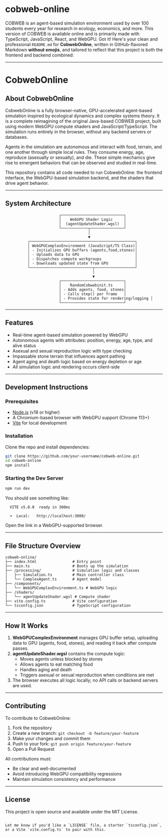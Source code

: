 # cobweb-online
COBWEB is an agent-based simulation environment used by over 100 students every year for research in ecology, economics, and more. This version of COBWEB is available online and is primarily made with TypeScript, JavaScript, React, and WebGPU.
Got it! Here's your clean and professional `README.md` for **CobwebOnline**, written in GitHub-flavored Markdown **without emojis**, and tailored to reflect that this project is both the frontend and backend combined:

---


# CobwebOnline

## About CobwebOnline

CobwebOnline is a fully browser-native, GPU-accelerated agent-based simulation inspired by ecological dynamics and complex systems theory. It is a complete reimagining of the original Java-based COBWEB project, built using modern WebGPU compute shaders and JavaScript/TypeScript. The simulation runs entirely in the browser, without any backend servers or databases.

Agents in the simulation are autonomous and interact with food, terrain, and one another through simple local rules. They consume energy, age, reproduce (asexually or sexually), and die. These simple mechanics give rise to emergent behaviors that can be observed and studied in real-time.

This repository contains all code needed to run CobwebOnline: the frontend interface, the WebGPU-based simulation backend, and the shaders that drive agent behavior.

---

## System Architecture

```
                        ┌────────────────────────────┐
                        │    WebGPU Shader Logic     │
                        │  (agentUpdateShader.wgsl)  │
                        └────────────┬───────────────┘
                                     │
                                     ▼
          ┌───────────────────────────────────────────────┐
          │ WebGPUComplexEnvironment (JavaScript/TS Class)│
          │ - Initializes GPU buffers (agents,food,stones)│
          │ - Uploads data to GPU                         │
          │ - Dispatches compute workgroups               │
          │ - Downloads updated state from GPU            │
          └────────────────────────────┬──────────────────┘
                                       │
                                       ▼
                        ┌────────────────────────────┐
                        │    RandomCobwebinit.ts     │
                        │ - Adds agents, food, stones│
                        │ - Calls step() per frame   │
                        │ - Provides state for rendering/logging │
                        └────────────────────────────┘
```

---

## Features

- Real-time agent-based simulation powered by WebGPU
- Autonomous agents with attributes: position, energy, age, type, and alive status
- Asexual and sexual reproduction logic with type checking
- Impassable stone terrain that influences agent pathing
- Agent aging and death logic based on energy depletion or age
- All simulation logic and rendering occurs client-side

---

## Development Instructions

### Prerequisites

- [Node.js](https://nodejs.org/en/download) (v18 or higher)
- A Chromium-based browser with WebGPU support (Chrome 113+)
- [Vite](https://vitejs.dev/) for local development

### Installation

Clone the repo and install dependencies:

```bash
git clone https://github.com/your-username/cobweb-online.git
cd cobweb-online
npm install
```

### Starting the Dev Server

```bash
npm run dev
```

You should see something like:

```
  VITE v5.0.0  ready in 300ms

  ➜  Local:   http://localhost:3000/
```

Open the link in a WebGPU-supported browser.

---

## File Structure Overview

```
cobweb-online/
├── index.html                # Entry point
├── main.ts                   # Boots up the simulation
├── /processing/              # Simulation logic and classes
│   ├── Simulation.ts         # Main controller class
│   └── ComplexAgent.ts       # Agent model
├── /components/
│   └── WebGPUComplexEnvironment.ts # WebGPU logic
├── /shaders/
│   └── agentUpdateShader.wgsl # Compute shader
├── vite.config.ts            # Vite configuration
└── tsconfig.json             # TypeScript configuration
```

---

## How It Works

1. **WebGPUComplexEnvironment** manages GPU buffer setup, uploading data to GPU (agents, food, stones), and reading it back after compute passes.
2. **agentUpdateShader.wgsl** contains the compute logic:
    - Moves agents unless blocked by stones
    - Allows agents to eat matching food
    - Handles aging and death
    - Triggers asexual or sexual reproduction when conditions are met
4. The browser executes all logic locally; no API calls or backend servers are used.

---

## Contributing

To contribute to CobwebOnline:

1. Fork the repository
2. Create a new branch: `git checkout -b feature/your-feature`
3. Make your changes and commit them
4. Push to your fork: `git push origin feature/your-feature`
5. Open a Pull Request

All contributions must:
- Be clear and well-documented
- Avoid introducing WebGPU compatibility regressions
- Maintain simulation consistency and performance

---

## License

This project is open source and available under the MIT License.
```

Let me know if you'd like a `LICENSE` file, a starter `tsconfig.json`, or a Vite `vite.config.ts` to pair with this.
```
